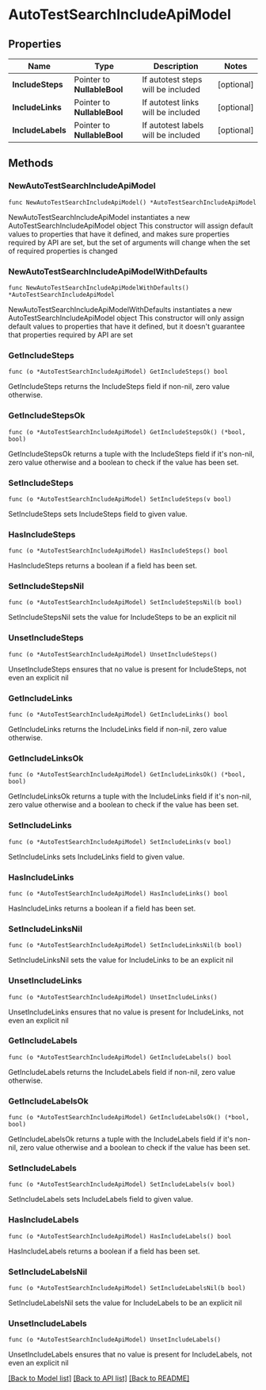 # AutoTestSearchIncludeApiModel

## Properties

Name | Type | Description | Notes
------------ | ------------- | ------------- | -------------
**IncludeSteps** | Pointer to **NullableBool** | If autotest steps will be included | [optional] 
**IncludeLinks** | Pointer to **NullableBool** | If autotest links will be included | [optional] 
**IncludeLabels** | Pointer to **NullableBool** | If autotest labels will be included | [optional] 

## Methods

### NewAutoTestSearchIncludeApiModel

`func NewAutoTestSearchIncludeApiModel() *AutoTestSearchIncludeApiModel`

NewAutoTestSearchIncludeApiModel instantiates a new AutoTestSearchIncludeApiModel object
This constructor will assign default values to properties that have it defined,
and makes sure properties required by API are set, but the set of arguments
will change when the set of required properties is changed

### NewAutoTestSearchIncludeApiModelWithDefaults

`func NewAutoTestSearchIncludeApiModelWithDefaults() *AutoTestSearchIncludeApiModel`

NewAutoTestSearchIncludeApiModelWithDefaults instantiates a new AutoTestSearchIncludeApiModel object
This constructor will only assign default values to properties that have it defined,
but it doesn't guarantee that properties required by API are set

### GetIncludeSteps

`func (o *AutoTestSearchIncludeApiModel) GetIncludeSteps() bool`

GetIncludeSteps returns the IncludeSteps field if non-nil, zero value otherwise.

### GetIncludeStepsOk

`func (o *AutoTestSearchIncludeApiModel) GetIncludeStepsOk() (*bool, bool)`

GetIncludeStepsOk returns a tuple with the IncludeSteps field if it's non-nil, zero value otherwise
and a boolean to check if the value has been set.

### SetIncludeSteps

`func (o *AutoTestSearchIncludeApiModel) SetIncludeSteps(v bool)`

SetIncludeSteps sets IncludeSteps field to given value.

### HasIncludeSteps

`func (o *AutoTestSearchIncludeApiModel) HasIncludeSteps() bool`

HasIncludeSteps returns a boolean if a field has been set.

### SetIncludeStepsNil

`func (o *AutoTestSearchIncludeApiModel) SetIncludeStepsNil(b bool)`

 SetIncludeStepsNil sets the value for IncludeSteps to be an explicit nil

### UnsetIncludeSteps
`func (o *AutoTestSearchIncludeApiModel) UnsetIncludeSteps()`

UnsetIncludeSteps ensures that no value is present for IncludeSteps, not even an explicit nil
### GetIncludeLinks

`func (o *AutoTestSearchIncludeApiModel) GetIncludeLinks() bool`

GetIncludeLinks returns the IncludeLinks field if non-nil, zero value otherwise.

### GetIncludeLinksOk

`func (o *AutoTestSearchIncludeApiModel) GetIncludeLinksOk() (*bool, bool)`

GetIncludeLinksOk returns a tuple with the IncludeLinks field if it's non-nil, zero value otherwise
and a boolean to check if the value has been set.

### SetIncludeLinks

`func (o *AutoTestSearchIncludeApiModel) SetIncludeLinks(v bool)`

SetIncludeLinks sets IncludeLinks field to given value.

### HasIncludeLinks

`func (o *AutoTestSearchIncludeApiModel) HasIncludeLinks() bool`

HasIncludeLinks returns a boolean if a field has been set.

### SetIncludeLinksNil

`func (o *AutoTestSearchIncludeApiModel) SetIncludeLinksNil(b bool)`

 SetIncludeLinksNil sets the value for IncludeLinks to be an explicit nil

### UnsetIncludeLinks
`func (o *AutoTestSearchIncludeApiModel) UnsetIncludeLinks()`

UnsetIncludeLinks ensures that no value is present for IncludeLinks, not even an explicit nil
### GetIncludeLabels

`func (o *AutoTestSearchIncludeApiModel) GetIncludeLabels() bool`

GetIncludeLabels returns the IncludeLabels field if non-nil, zero value otherwise.

### GetIncludeLabelsOk

`func (o *AutoTestSearchIncludeApiModel) GetIncludeLabelsOk() (*bool, bool)`

GetIncludeLabelsOk returns a tuple with the IncludeLabels field if it's non-nil, zero value otherwise
and a boolean to check if the value has been set.

### SetIncludeLabels

`func (o *AutoTestSearchIncludeApiModel) SetIncludeLabels(v bool)`

SetIncludeLabels sets IncludeLabels field to given value.

### HasIncludeLabels

`func (o *AutoTestSearchIncludeApiModel) HasIncludeLabels() bool`

HasIncludeLabels returns a boolean if a field has been set.

### SetIncludeLabelsNil

`func (o *AutoTestSearchIncludeApiModel) SetIncludeLabelsNil(b bool)`

 SetIncludeLabelsNil sets the value for IncludeLabels to be an explicit nil

### UnsetIncludeLabels
`func (o *AutoTestSearchIncludeApiModel) UnsetIncludeLabels()`

UnsetIncludeLabels ensures that no value is present for IncludeLabels, not even an explicit nil

[[Back to Model list]](../README.md#documentation-for-models) [[Back to API list]](../README.md#documentation-for-api-endpoints) [[Back to README]](../README.md)


